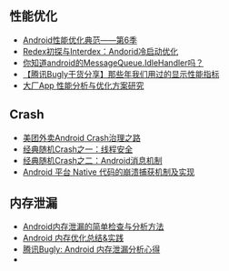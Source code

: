 ## 性能优化
- [Android性能优化典范——第6季](https://zhuanlan.zhihu.com/p/23171119)
- [Redex初探与Interdex：Andorid冷启动优化](https://zhuanlan.zhihu.com/p/24002157)
- [你知道android的MessageQueue.IdleHandler吗？](https://zhuanlan.zhihu.com/p/30601168)
- [【腾讯Bugly干货分享】那些年我们用过的显示性能指标
](https://zhuanlan.zhihu.com/p/22239486)
- [大厂App 性能分析与优化方案研究](https://mp.weixin.qq.com/s?__biz=MzAxMTI4MTkwNQ==&mid=2650825400&idx=1&sn=a1d781936af7226b54a6c552250fd958&chksm=80b7b626b7c03f30d9382cf0cddef8660734855cf20545db73ebf414113d199d8d5f3f6e6bb2&mpshare=1&scene=1&srcid=0504rat76zTWv3OlFx3fsINu%23rd)

## Crash
- [美团外卖Android Crash治理之路](https://mp.weixin.qq.com/s?__biz=MjM5NjQ5MTI5OA==&mid=2651748107&idx=1&sn=55dff1b286e92cfb6aaee776df8ec89e&chksm=bd12ae468a652750a7624c30eca56f6f83347b16cdfb9153b647c6e5229a822b16724a1bbd9d&mpshare=1&scene=1&srcid=0614n3569t6buqYQeA7W9kRZ#rd)
- [经典随机Crash之一：线程安全](https://mp.weixin.qq.com/s?__biz=MzA3NTYzODYzMg==&mid=2653578882&idx=2&sn=448e12f89436295162a5fa63bd623383&chksm=84b3b485b3c43d93fe5b794f3e0ffbb42704a3fef7d3a0675ee2594b2fb88180ed30695b6d7c&scene=21#wechat_redirect)
- [经典随机Crash之二：Android消息机制](https://mp.weixin.qq.com/s?__biz=MzA3NTYzODYzMg==&mid=2653578914&idx=2&sn=5b5c83f694dfa31191d238e2a8da2e51&chksm=84b3b4a5b3c43db34cae575b361f7a70651d2a954f87b30e23c407e1d6940c7705fbe0305dd1&mpshare=1&scene=1&srcid=0413sZfbDPHhf1QvPi60CY3k%23rd)
- [Android 平台 Native 代码的崩溃捕获机制及实现](https://zhuanlan.zhihu.com/p/27834417)

## 内存泄漏
- [Android内存泄漏的简单检查与分析方法](https://zhuanlan.zhihu.com/p/22413288)
- [Android 内存优化总结&实践](https://zhuanlan.zhihu.com/p/26043999)
- [腾讯Bugly: Android 内存泄漏分析心得](https://zhuanlan.zhihu.com/p/25213586)
- []()